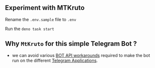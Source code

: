 ## Experiment with MTKruto

Rename the `.env.sample` file to `.env`

Run the `deno task start`

## Why `MtKruto` for this simple Telegram Bot ?

- we can avoid various [BOT API workarounds](https://t.me/BotTalk/685273) required to make the bot run on the different [Telegram Applications](https://github.com/telegramdesktop/tdesktop/issues/10527).
